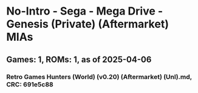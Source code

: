 # No-Intro - Sega - Mega Drive - Genesis (Private) (Aftermarket) MIAs
## Games: 1, ROMs: 1, as of 2025-04-06

### Retro Games Hunters (World) (v0.20) (Aftermarket) (Unl).md, CRC: 691e5c88
